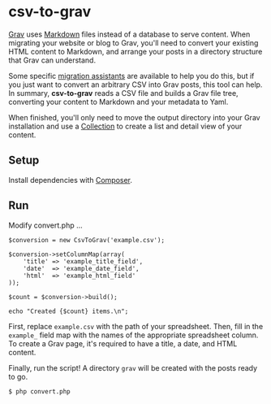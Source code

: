 # csv-to-grav

[Grav](https://getgrav.org/) uses [Markdown](https://daringfireball.net/projects/markdown/syntax) files instead of a database to serve content. When migrating your website or blog to Grav, you'll need to convert your existing HTML content to Markdown, and arrange your posts in a directory structure that Grav can understand.

Some specific [migration assistants](https://learn.getgrav.org/migration) are available to help you do this, but if you just want to convert an arbitrary CSV into Grav posts, this tool can help. In summary, **csv-to-grav** reads a CSV file and builds a Grav file tree, converting your content to Markdown and your metadata to Yaml. 

When finished, you'll only need to move the output directory into your Grav installation and use a [Collection](https://learn.getgrav.org/content/collections) to create a list and detail view of your content. 

## Setup

Install dependencies with [Composer](https://getcomposer.org/).

## Run

Modify convert.php ...

```
$conversion = new CsvToGrav('example.csv');

$conversion->setColumnMap(array(
    'title' => 'example_title_field',
    'date'  => 'example_date_field',
    'html'  => 'example_html_field'
));

$count = $conversion->build();

echo "Created {$count} items.\n";

```

First, replace `example.csv` with the path of your spreadsheet. Then, fill in the `example_` field map with the names of the appropriate spreadsheet column. To create a Grav page, it's required to have a title, a date, and HTML content.

Finally, run the script! A directory `grav` will be created with the posts ready to go.

```
$ php convert.php
```
